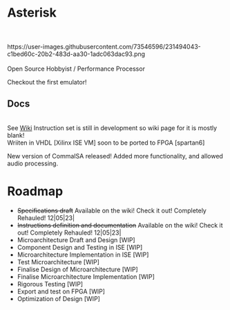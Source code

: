 # Asterisk
<br>
<br>
<img>https://user-images.githubusercontent.com/73546596/231494043-c1bed60c-20b2-483d-aa30-1adc063dac93.png</img>
<br>
<br>
Open Source Hobbyist / Performance Processor

Checkout the first emulator! 

## Docs
<br>
See <a href="github.com/trrsrobotics/Asterisk/wiki">Wiki</a>
Instruction set is still in development so wiki page for it is mostly blank!
<br>
Wriiten in VHDL [Xilinx ISE VM] soon to be ported to FPGA [spartan6]

New version of CommaISA released! Added more functionality, and allowed audio processing.

# Roadmap

* <del>Specifications draft</del> Available on the wiki! Check it out! Completely Rehauled! 12|05|23|
* <del>Instructions definition and documentation</del> Available on the wiki! Check it out! Completely Rehauled! 12|05|23|
* Microarchitecture Draft and Design [WIP]
* Component Design and Testing in ISE [WIP]
* Microarchitecture Implementation in ISE [WIP]
* Test Microarchitecture [WIP]
* Finalise Design of Microarchitecture [WIP]
* Finalise Microarchitecture Implementation [WIP]
* Rigorous Testing [WIP]
* Export and test on FPGA [WIP]
* Optimization of Design [WIP]
